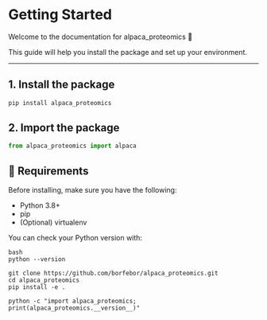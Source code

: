 # Getting Started

Welcome to the documentation for alpaca_proteomics 🎉

This guide will help you install the package and set up your environment.

---

## 1. Install the package

```py 
pip install alpaca_proteomics
```

## 2. Import the package


```py
from alpaca_proteomics import alpaca 
```


## 🧩 Requirements

Before installing, make sure you have the following:

- Python 3.8+
- pip
- (Optional) virtualenv

You can check your Python version with:

	bash
	python --version

	git clone https://github.com/borfebor/alpaca_proteomics.git
	cd alpaca_proteomics
	pip install -e .

	python -c "import alpaca_proteomics; print(alpaca_proteomics.__version__)"
